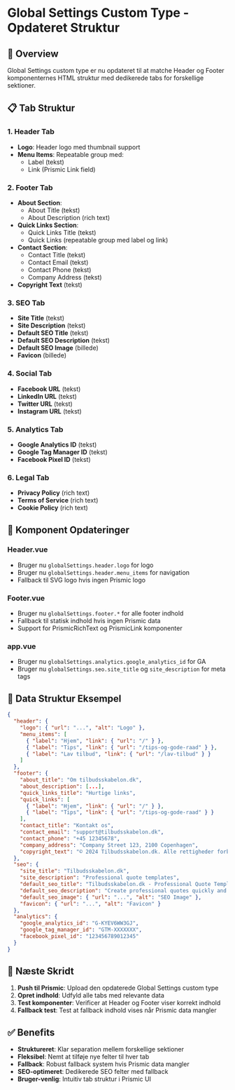 # Global Settings Custom Type - Opdateret Struktur

## 🎯 **Overview**

Global Settings custom type er nu opdateret til at matche Header og Footer komponenternes HTML struktur med dedikerede tabs for forskellige sektioner.

## 📋 **Tab Struktur**

### **1. Header Tab**
- **Logo**: Header logo med thumbnail support
- **Menu Items**: Repeatable group med:
  - Label (tekst)
  - Link (Prismic Link field)

### **2. Footer Tab**
- **About Section**:
  - About Title (tekst)
  - About Description (rich text)
- **Quick Links Section**:
  - Quick Links Title (tekst)
  - Quick Links (repeatable group med label og link)
- **Contact Section**:
  - Contact Title (tekst)
  - Contact Email (tekst)
  - Contact Phone (tekst)
  - Company Address (tekst)
- **Copyright Text** (tekst)

### **3. SEO Tab**
- **Site Title** (tekst)
- **Site Description** (tekst)
- **Default SEO Title** (tekst)
- **Default SEO Description** (tekst)
- **Default SEO Image** (billede)
- **Favicon** (billede)

### **4. Social Tab**
- **Facebook URL** (tekst)
- **LinkedIn URL** (tekst)
- **Twitter URL** (tekst)
- **Instagram URL** (tekst)

### **5. Analytics Tab**
- **Google Analytics ID** (tekst)
- **Google Tag Manager ID** (tekst)
- **Facebook Pixel ID** (tekst)

### **6. Legal Tab**
- **Privacy Policy** (rich text)
- **Terms of Service** (rich text)
- **Cookie Policy** (rich text)

## 🔧 **Komponent Opdateringer**

### **Header.vue**
- Bruger nu `globalSettings.header.logo` for logo
- Bruger nu `globalSettings.header.menu_items` for navigation
- Fallback til SVG logo hvis ingen Prismic logo

### **Footer.vue**
- Bruger nu `globalSettings.footer.*` for alle footer indhold
- Fallback til statisk indhold hvis ingen Prismic data
- Support for PrismicRichText og PrismicLink komponenter

### **app.vue**
- Bruger nu `globalSettings.analytics.google_analytics_id` for GA
- Bruger nu `globalSettings.seo.site_title` og `site_description` for meta tags

## 📝 **Data Struktur Eksempel**

```json
{
  "header": {
    "logo": { "url": "...", "alt": "Logo" },
    "menu_items": [
      { "label": "Hjem", "link": { "url": "/" } },
      { "label": "Tips", "link": { "url": "/tips-og-gode-raad" } },
      { "label": "Lav tilbud", "link": { "url": "/lav-tilbud" } }
    ]
  },
  "footer": {
    "about_title": "Om tilbudsskabelon.dk",
    "about_description": [...],
    "quick_links_title": "Hurtige links",
    "quick_links": [
      { "label": "Hjem", "link": { "url": "/" } },
      { "label": "Tips", "link": { "url": "/tips-og-gode-raad" } }
    ],
    "contact_title": "Kontakt os",
    "contact_email": "support@tilbudsskabelon.dk",
    "contact_phone": "+45 12345678",
    "company_address": "Company Street 123, 2100 Copenhagen",
    "copyright_text": "© 2024 Tilbudsskabelon.dk. Alle rettigheder forbeholdes."
  },
  "seo": {
    "site_title": "Tilbudsskabelon.dk",
    "site_description": "Professional quote templates",
    "default_seo_title": "Tilbudsskabelon.dk - Professional Quote Templates",
    "default_seo_description": "Create professional quotes quickly and easily",
    "default_seo_image": { "url": "...", "alt": "SEO Image" },
    "favicon": { "url": "...", "alt": "Favicon" }
  },
  "analytics": {
    "google_analytics_id": "G-KYEV6WW3GJ",
    "google_tag_manager_id": "GTM-XXXXXXX",
    "facebook_pixel_id": "123456789012345"
  }
}
```

## 🚀 **Næste Skridt**

1. **Push til Prismic**: Upload den opdaterede Global Settings custom type
2. **Opret indhold**: Udfyld alle tabs med relevante data
3. **Test komponenter**: Verificer at Header og Footer viser korrekt indhold
4. **Fallback test**: Test at fallback indhold vises når Prismic data mangler

## ✅ **Benefits**

- **Struktureret**: Klar separation mellem forskellige sektioner
- **Fleksibel**: Nemt at tilføje nye felter til hver tab
- **Fallback**: Robust fallback system hvis Prismic data mangler
- **SEO-optimeret**: Dedikerede SEO felter med fallback
- **Bruger-venlig**: Intuitiv tab struktur i Prismic UI
